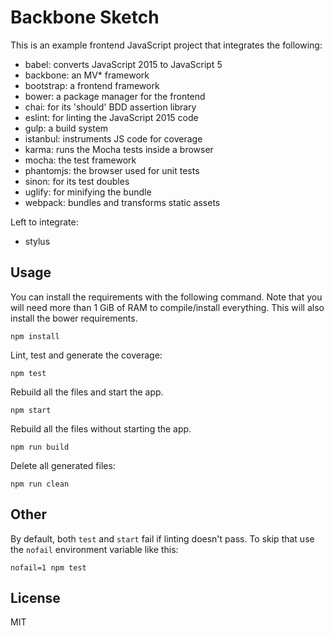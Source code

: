 # Backbone Sketch

This is an example frontend JavaScript project that integrates the following:

   * babel: converts JavaScript 2015 to JavaScript 5
   * backbone: an MV\* framework
   * bootstrap: a frontend framework
   * bower: a package manager for the frontend
   * chai: for its 'should' BDD assertion library
   * eslint: for linting the JavaScript 2015 code
   * gulp: a build system
   * istanbul: instruments JS code for coverage
   * karma: runs the Mocha tests inside a browser
   * mocha: the test framework
   * phantomjs: the browser used for unit tests
   * sinon: for its test doubles
   * uglify: for minifying the bundle
   * webpack: bundles and transforms static assets

Left to integrate:

   * stylus

## Usage

You can install the requirements with the following command. Note that you will
need more than 1 GiB of RAM to compile/install everything. This will also
install the bower requirements.

    npm install

Lint, test and generate the coverage:

    npm test

Rebuild all the files and start the app.

    npm start

Rebuild all the files without starting the app.

    npm run build

Delete all generated files:

    npm run clean

## Other

By default, both `test` and `start` fail if linting doesn't pass. To skip that
use the `nofail` environment variable like this:

    nofail=1 npm test

## License

MIT
